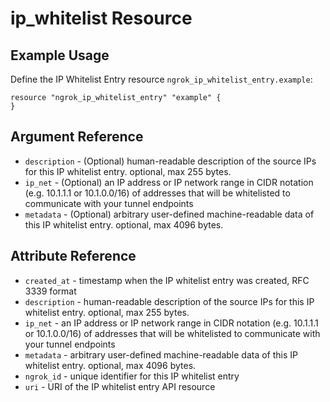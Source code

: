 # ip_whitelist Resource

## Example Usage

Define the IP Whitelist Entry resource `ngrok_ip_whitelist_entry.example`:

```
resource "ngrok_ip_whitelist_entry" "example" {
}
```

## Argument Reference

* `description` - (Optional) human-readable description of the source IPs for this IP whitelist entry. optional, max 255 bytes.
* `ip_net` - (Optional) an IP address or IP network range in CIDR notation (e.g. 10.1.1.1 or 10.1.0.0/16) of addresses that will be whitelisted to communicate with your tunnel endpoints
* `metadata` - (Optional) arbitrary user-defined machine-readable data of this IP whitelist entry. optional, max 4096 bytes.

## Attribute Reference

* `created_at` - timestamp when the IP whitelist entry was created, RFC 3339 format
* `description` - human-readable description of the source IPs for this IP whitelist entry. optional, max 255 bytes.
* `ip_net` - an IP address or IP network range in CIDR notation (e.g. 10.1.1.1 or 10.1.0.0/16) of addresses that will be whitelisted to communicate with your tunnel endpoints
* `metadata` - arbitrary user-defined machine-readable data of this IP whitelist entry. optional, max 4096 bytes.
* `ngrok_id` - unique identifier for this IP whitelist entry
* `uri` - URI of the IP whitelist entry API resource

